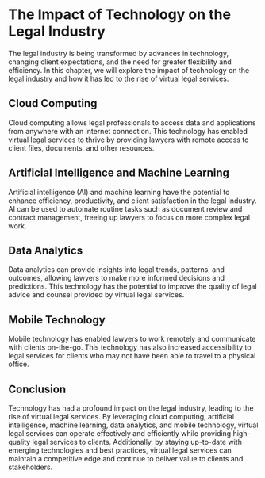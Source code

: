 # The Impact of Technology on the Legal Industry

The legal industry is being transformed by advances in technology, changing client expectations, and the need for greater flexibility and efficiency. In this chapter, we will explore the impact of technology on the legal industry and how it has led to the rise of virtual legal services.

Cloud Computing
---------------

Cloud computing allows legal professionals to access data and applications from anywhere with an internet connection. This technology has enabled virtual legal services to thrive by providing lawyers with remote access to client files, documents, and other resources.

Artificial Intelligence and Machine Learning
--------------------------------------------

Artificial intelligence (AI) and machine learning have the potential to enhance efficiency, productivity, and client satisfaction in the legal industry. AI can be used to automate routine tasks such as document review and contract management, freeing up lawyers to focus on more complex legal work.

Data Analytics
--------------

Data analytics can provide insights into legal trends, patterns, and outcomes, allowing lawyers to make more informed decisions and predictions. This technology has the potential to improve the quality of legal advice and counsel provided by virtual legal services.

Mobile Technology
-----------------

Mobile technology has enabled lawyers to work remotely and communicate with clients on-the-go. This technology has also increased accessibility to legal services for clients who may not have been able to travel to a physical office.

Conclusion
----------

Technology has had a profound impact on the legal industry, leading to the rise of virtual legal services. By leveraging cloud computing, artificial intelligence, machine learning, data analytics, and mobile technology, virtual legal services can operate effectively and efficiently while providing high-quality legal services to clients. Additionally, by staying up-to-date with emerging technologies and best practices, virtual legal services can maintain a competitive edge and continue to deliver value to clients and stakeholders.
